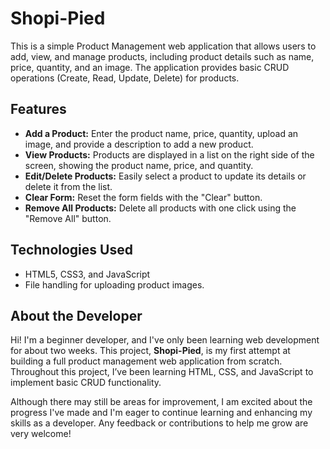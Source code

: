 # Shopi-Pied

This is a simple Product Management web application that allows users to add, view, and manage products, including product details such as name, price, quantity, and an image. The application provides basic CRUD operations (Create, Read, Update, Delete) for products.

## Features

- **Add a Product:** Enter the product name, price, quantity, upload an image, and provide a description to add a new product.
- **View Products:** Products are displayed in a list on the right side of the screen, showing the product name, price, and quantity.
- **Edit/Delete Products:** Easily select a product to update its details or delete it from the list.
- **Clear Form:** Reset the form fields with the "Clear" button.
- **Remove All Products:** Delete all products with one click using the "Remove All" button.

## Technologies Used

- HTML5, CSS3, and JavaScript
- File handling for uploading product images.

## About the Developer

Hi! I'm a beginner developer, and I've only been learning web development for about two weeks. This project, **Shopi-Pied**, is my first attempt at building a full product management web application from scratch. Throughout this project, I’ve been learning HTML, CSS, and JavaScript to implement basic CRUD functionality.

Although there may still be areas for improvement, I am excited about the progress I've made and I'm eager to continue learning and enhancing my skills as a developer. Any feedback or contributions to help me grow are very welcome!
